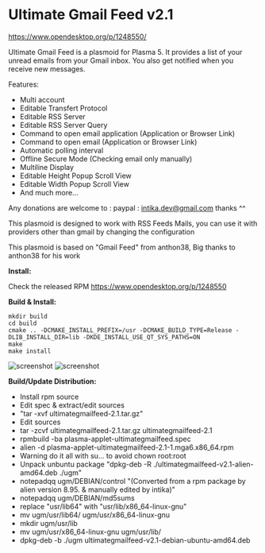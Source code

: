 Ultimate Gmail Feed v2.1 
========================

https://www.opendesktop.org/p/1248550/

Ultimate Gmail Feed is a plasmoid for Plasma 5. It provides a list of your unread emails from your Gmail inbox. You also get notified when you receive new messages.

Features:
- Multi account
- Editable Transfert Protocol 
- Editable RSS Server 
- Editable RSS Server Query
- Command to open email application (Application or Browser Link)
- Command to open email (Application or Browser Link)
- Automatic polling interval
- Offline Secure Mode (Checking email only manually)
- Multiline Display
- Editable Height Popup Scroll View
- Editable Width Popup Scroll View
- And much more...

Any donations are welcome to : paypal : intika.dev@gmail.com thanks ^^ 

This plasmoid is designed to work with RSS Feeds Mails, you can use it with providers other than gmail by changing the configuration

This plasmoid is based on "Gmail Feed" from anthon38, Big thanks to anthon38 for his work

**Install:**

Check the released RPM
https://www.opendesktop.org/p/1248550

**Build & Install:**

    mkdir build
    cd build
    cmake .. -DCMAKE_INSTALL_PREFIX=/usr -DCMAKE_BUILD_TYPE=Release -DLIB_INSTALL_DIR=lib -DKDE_INSTALL_USE_QT_SYS_PATHS=ON
    make
    make install

![screenshot](https://i.imgur.com/kqD5uxQ.png)
![screenshot](http://i.imgur.com/uH3LwNA.png)

**Build/Update Distribution:**

- Install rpm source
- Edit spec & extract/edit sources
- "tar -xvf ultimategmailfeed-2.1.tar.gz"
- Edit sources
- tar -zcvf ultimategmailfeed-2.1.tar.gz ultimategmailfeed-2.1
- rpmbuild -ba plasma-applet-ultimategmailfeed.spec
- alien -d plasma-applet-ultimategmailfeed-2.1-1.mga6.x86_64.rpm
- Warning do it all with su... to avoid chown root:root 
- Unpack unbuntu package "dpkg-deb -R ./ultimategmailfeed-v2.1-alien-amd64.deb ./ugm"
- notepadqq ugm/DEBIAN/control "(Converted from a rpm package by alien version 8.95. & manually edited by intika)"
- notepadqq ugm/DEBIAN/md5sums 
- replace "usr/lib64" with "usr/lib/x86_64-linux-gnu"  
- mv ugm/usr/lib64/ ugm/usr/x86_64-linux-gnu
- mkdir ugm/usr/lib
- mv ugm/usr/x86_64-linux-gnu ugm/usr/lib/
- dpkg-deb -b ./ugm ultimategmailfeed-v2.1-debian-ubuntu-amd64.deb

